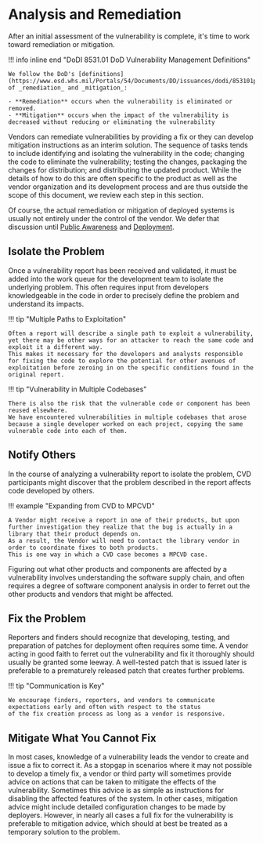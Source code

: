 # Analysis and Remediation

After an initial assessment of the vulnerability is complete, it's time to work toward remediation or mitigation.

!!! info inline end "DoDI 8531.01 DoD Vulnerability Management Definitions"

    We follow the DoD's [definitions](https://www.esd.whs.mil/Portals/54/Documents/DD/issuances/dodi/853101p.pdf) of _remediation_ and _mitigation_: 

    - **Remediation** occurs when the vulnerability is eliminated or removed. 
    - **Mitigation** occurs when the impact of the vulnerability is decreased without reducing or eliminating the vulnerability

Vendors can remediate vulnerabilities by providing a fix or they can develop mitigation instructions as an interim solution.
The sequence of tasks tends to include identifying and isolating the vulnerability in the code; changing the code to eliminate the vulnerability; testing the changes, packaging the changes for distribution; and distributing the updated product.
While the details of how to do this are often specific to the product as well as the vendor organization and its development process and are thus outside the scope of this document, we review each step in this section.

Of course, the actual remediation or mitigation of deployed systems is usually not entirely under the control of the vendor.
We defer that discussion until [Public Awareness](public_awareness.md) and [Deployment](deployment.md).

## Isolate the Problem

Once a vulnerability report has been received and validated, it must be added into the work queue for the development team to isolate the underlying problem.
This often requires input from developers knowledgeable in the code in order to precisely define the problem and understand its impacts.

!!! tip "Multiple Paths to Exploitation"

    Often a report will describe a single path to exploit a vulnerability, yet there may be other ways for an attacker to reach the same code and exploit it a different way.
    This makes it necessary for the developers and analysts responsible for fixing the code to explore the potential for other avenues of exploitation before zeroing in on the specific conditions found in the original report.

!!! tip "Vulnerability in Multiple Codebases"

    There is also the risk that the vulnerable code or component has been reused elsewhere.
    We have encountered vulnerabilities in multiple codebases that arose because a single developer worked on each project, copying the same vulnerable code into each of them.

## Notify Others

In the course of analyzing a vulnerability report to isolate the problem, CVD participants might discover that the problem described in the report affects code developed by others.

!!! example "Expanding from CVD to MPCVD"

    A Vendor might receive a report in one of their products, but upon further investigation they realize that the bug is actually in a library that their product depends on.
    As a result, the Vendor will need to contact the library vendor in order to coordinate fixes to both products.
    This is one way in which a CVD case becomes a MPCVD case.

Figuring out what other products and components are affected by a vulnerability involves understanding the software
supply chain, and often requires a degree of software component analysis in order to ferret out the other products
and vendors that might be affected.

<!-- One way to facilitate this sort of cross-vendor coordination is for vendors and coordinators to maintain and 
participate in communities of technical affinity such as those described in \S\ref{sec:community_mgt}. -->

## Fix the Problem

Reporters and finders should recognize that developing, testing, and preparation of patches for deployment often requires some time.
A vendor acting in good faith to ferret out the vulnerability and fix it thoroughly should usually be granted some leeway.
A well-tested patch that is issued later is preferable to a prematurely released patch that creates further problems.

!!! tip "Communication is Key"

    We encourage finders, reporters, and vendors to communicate expectations early and often with respect to the status
    of the fix creation process as long as a vendor is responsive.

## Mitigate What You Cannot Fix

In most cases, knowledge of a vulnerability leads the vendor to create and issue a fix to correct it.
As a stopgap in scenarios where it may not possible to develop a timely fix, a vendor or third party will sometimes
provide advice on actions that can be taken to mitigate the effects of the vulnerability.
Sometimes this advice is as simple as instructions for disabling the affected features of the system.
In other cases, mitigation advice might include detailed configuration changes to be made by deployers.
However, in nearly all cases a full fix for the vulnerability is preferable to mitigation advice, which should at best
be treated as a temporary solution to the problem.

